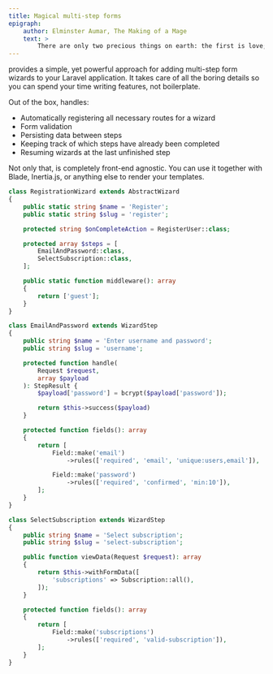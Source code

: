 ```yaml
---
title: Magical multi-step forms
epigraph:
    author: Elminster Aumar, The Making of a Mage
    text: >
        There are only two precious things on earth: the first is love; the second, a long way behind it, is intelligence.
---
```


<Arcanist></Arcanist> provides a simple, yet powerful approach for adding multi-step form wizards to your Laravel application. It takes care of all the boring details so you can spend your time writing features, not boilerplate.

Out of the box, <Arcanist></Arcanist> handles:

- Automatically registering all necessary routes for a wizard
- Form validation
- Persisting data between steps
- Keeping track of which steps have already been completed
- Resuming wizards at the last unfinished step

Not only that, <Arcanist></Arcanist> is completely front-end agnostic. You can use it together with Blade, Inertia.js, or anything else to render your templates.

<tabbed-code-example>

<code-tab name="RegistrationWizard.php">

```php
class RegistrationWizard extends AbstractWizard
{
    public static string $name = 'Register';
    public static string $slug = 'register';

    protected string $onCompleteAction = RegisterUser::class;

    protected array $steps = [
        EmailAndPassword::class,
        SelectSubscription::class,
    ];

    public static function middleware(): array
    {
        return ['guest'];
    }
}
```

</code-tab>

<code-tab name="EmailAndPassword.php">

```php
class EmailAndPassword extends WizardStep
{
    public string $name = 'Enter username and password';
    public string $slug = 'username';

    protected function handle(
        Request $request,
        array $payload
    ): StepResult {
        $payload['password'] = bcrypt($payload['password']);

        return $this->success($payload)
    }

    protected function fields(): array
    {
        return [
            Field::make('email')
                ->rules(['required', 'email', 'unique:users,email']),

            Field::make('password')
                ->rules(['required', 'confirmed', 'min:10']),
        ];
    }
}
```

</code-tab>

<code-tab name="SelectSubscription.php">

```php
class SelectSubscription extends WizardStep
{
    public string $name = 'Select subscription';
    public string $slug = 'select-subscription';

    public function viewData(Request $request): array
    {
        return $this->withFormData([
            'subscriptions' => Subscription::all(),
        ]);
    }

    protected function fields(): array
    {
        return [
            Field::make('subscriptions')
                ->rules(['required', 'valid-subscription']),
        ];
    }
}
```

</code-tab>

</tabbed-code-example>
